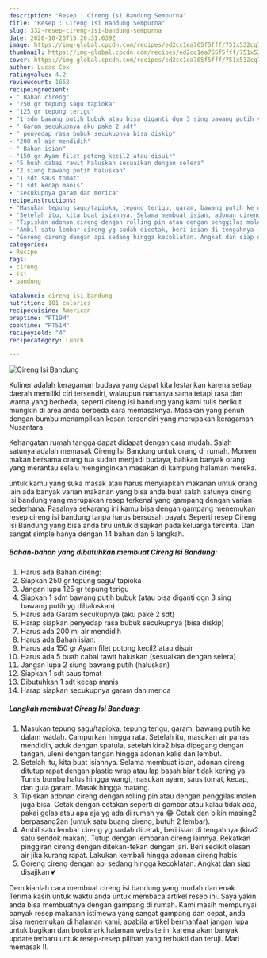 ```yaml
---
description: "Resep : Cireng Isi Bandung Sempurna"
title: "Resep : Cireng Isi Bandung Sempurna"
slug: 332-resep-cireng-isi-bandung-sempurna
date: 2020-10-26T15:20:31.639Z
image: https://img-global.cpcdn.com/recipes/ed2cc1ea765f5fff/751x532cq70/cireng-isi-bandung-foto-resep-utama.jpg
thumbnail: https://img-global.cpcdn.com/recipes/ed2cc1ea765f5fff/751x532cq70/cireng-isi-bandung-foto-resep-utama.jpg
cover: https://img-global.cpcdn.com/recipes/ed2cc1ea765f5fff/751x532cq70/cireng-isi-bandung-foto-resep-utama.jpg
author: Lucas Cox
ratingvalue: 4.2
reviewcount: 1662
recipeingredient:
- " Bahan cireng"
- "250 gr tepung sagu tapioka"
- "125 gr tepung terigu"
- "1 sdm bawang putih bubuk atau bisa diganti dgn 3 sing bawang putih yg dihaluskan"
- " Garam secukupnya aku pake 2 sdt"
- " penyedap rasa bubuk secukupnya bisa diskip"
- "200 ml air mendidih"
- " Bahan isian"
- "150 gr Ayam filet potong kecil2 atau disuir"
- "5 buah cabai rawit haluskan sesuaikan dengan selera"
- "2 siung bawang putih haluskan"
- "1 sdt saus tomat"
- "1 sdt kecap manis"
- "secukupnya garam dan merica"
recipeinstructions:
- "Masukan tepung sagu/tapioka, tepung terigu, garam, bawang putih ke dalam wadah. Campurkan hingga rata. Setelah itu, masukan air panas mendidih, aduk dengan spatula, setelah kira2 bisa dipegang dengan tangan, uleni dengan tangan hingga adonan kalis dan lembut."
- "Setelah itu, kita buat isiannya. Selama membuat isian, adonan cireng ditutup rapat dengan plastic wrap atau lap basah biar tidak kering ya. Tumis bumbu halus hingga wangi, masukan ayam, saus tomat, kecap, dan gula garam. Masak hingga matang."
- "Tipiskan adonan cireng dengan rolling pin atau dengan penggilas molen juga bisa. Cetak dengan cetakan seperti di gambar atau kalau tidak ada, pakai gelas atau apa aja yg ada di rumah ya 😂 Cetak dan bikin masing2 berpasang2an (untuk satu buang cireng, butuh 2 lembar)."
- "Ambil satu lembar cireng yg sudah dicetak, beri isian di tengahnya (kira2 satu sendok makan). Tutup dengan lembaran cireng lainnya. Rekatkan pinggiran cireng dengan ditekan-tekan dengan jari. Beri sedikit olesan air jika kurang rapat. Lakukan kembali hingga adonan cireng habis."
- "Goreng cireng dengan api sedang hingga kecoklatan. Angkat dan siap disajikan 💕"
categories:
- Recipe
tags:
- cireng
- isi
- bandung

katakunci: cireng isi bandung 
nutrition: 101 calories
recipecuisine: American
preptime: "PT19M"
cooktime: "PT51M"
recipeyield: "4"
recipecategory: Lunch

---
```



![Cireng Isi Bandung](https://img-global.cpcdn.com/recipes/ed2cc1ea765f5fff/751x532cq70/cireng-isi-bandung-foto-resep-utama.jpg)

Kuliner adalah keragaman budaya yang dapat kita lestarikan karena setiap daerah memiliki ciri tersendiri, walaupun namanya sama tetapi rasa dan warna yang berbeda, seperti cireng isi bandung yang kami tulis berikut mungkin di area anda berbeda cara memasaknya. Masakan yang penuh dengan bumbu menampilkan kesan tersendiri yang merupakan keragaman Nusantara



Kehangatan rumah tangga dapat didapat dengan cara mudah. Salah satunya adalah memasak Cireng Isi Bandung untuk orang di rumah. Momen makan bersama orang tua sudah menjadi budaya, bahkan banyak orang yang merantau selalu menginginkan masakan di kampung halaman mereka.

untuk kamu yang suka masak atau harus menyiapkan makanan untuk orang lain ada banyak varian makanan yang bisa anda buat salah satunya cireng isi bandung yang merupakan resep terkenal yang gampang dengan varian sederhana. Pasalnya sekarang ini kamu bisa dengan gampang menemukan resep cireng isi bandung tanpa harus bersusah payah.
Seperti resep Cireng Isi Bandung yang bisa anda tiru untuk disajikan pada keluarga tercinta. Dan sangat simple hanya dengan 14 bahan dan 5 langkah.


<!--inarticleads1-->

##### Bahan-bahan yang dibutuhkan membuat Cireng Isi Bandung:

1. Harus ada  Bahan cireng:
1. Siapkan 250 gr tepung sagu/ tapioka
1. Jangan lupa 125 gr tepung terigu
1. Siapkan 1 sdm bawang putih bubuk (atau bisa diganti dgn 3 sing bawang putih yg dihaluskan)
1. Harus ada  Garam secukupnya (aku pake 2 sdt)
1. Harap siapkan  penyedap rasa bubuk secukupnya (bisa diskip)
1. Harus ada 200 ml air mendidih
1. Harus ada  Bahan isian:
1. Harus ada 150 gr Ayam filet potong kecil2 atau disuir
1. Harus ada 5 buah cabai rawit haluskan (sesuaikan dengan selera)
1. Jangan lupa 2 siung bawang putih (haluskan)
1. Siapkan 1 sdt saus tomat
1. Dibutuhkan 1 sdt kecap manis
1. Harap siapkan secukupnya garam dan merica




<!--inarticleads2-->

##### Langkah membuat  Cireng Isi Bandung:

1. Masukan tepung sagu/tapioka, tepung terigu, garam, bawang putih ke dalam wadah. Campurkan hingga rata. Setelah itu, masukan air panas mendidih, aduk dengan spatula, setelah kira2 bisa dipegang dengan tangan, uleni dengan tangan hingga adonan kalis dan lembut.
1. Setelah itu, kita buat isiannya. Selama membuat isian, adonan cireng ditutup rapat dengan plastic wrap atau lap basah biar tidak kering ya. Tumis bumbu halus hingga wangi, masukan ayam, saus tomat, kecap, dan gula garam. Masak hingga matang.
1. Tipiskan adonan cireng dengan rolling pin atau dengan penggilas molen juga bisa. Cetak dengan cetakan seperti di gambar atau kalau tidak ada, pakai gelas atau apa aja yg ada di rumah ya 😂 Cetak dan bikin masing2 berpasang2an (untuk satu buang cireng, butuh 2 lembar).
1. Ambil satu lembar cireng yg sudah dicetak, beri isian di tengahnya (kira2 satu sendok makan). Tutup dengan lembaran cireng lainnya. Rekatkan pinggiran cireng dengan ditekan-tekan dengan jari. Beri sedikit olesan air jika kurang rapat. Lakukan kembali hingga adonan cireng habis.
1. Goreng cireng dengan api sedang hingga kecoklatan. Angkat dan siap disajikan 💕




Demikianlah cara membuat cireng isi bandung yang mudah dan enak. Terima kasih untuk waktu anda untuk membaca artikel resep ini. Saya yakin anda bisa membuatnya dengan gampang di rumah. Kami masih mempunyai banyak resep makanan istimewa yang sangat gampang dan cepat, anda bisa menemukan di halaman kami, apabila artikel bermanfaat jangan lupa untuk bagikan dan bookmark halaman website ini karena akan banyak update terbaru untuk resep-resep pilihan yang terbukti dan teruji. Mari memasak !!. 
